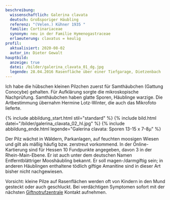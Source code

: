 ```yaml
---
beschreibung:
  wissenschaftlich: Galerina clavata
  deutsch: Großsporiger Häubling
  referenz: "(Velen.) Kühner 1935 "
  familie: Cortinariaceae
  synonym: neu in der Familie Hymenogastraceae
  erlaeuterung: clavatus = keulig
profil:
  aktualisiert: 2020-08-02
  autor_in: Dieter Gewalt
hauptbild:
  anzeige: true
  datei: /bilder/galerina_clavata_01_dg.jpg
  legende: 28.04.2016 Rasenfläche über einer Tiefgarage, Dietzenbach
---
```

Ich habe die hübschen kleinen Pilzchen zuerst für Samthäubchen (Gattung Conocybe) gehalten. Für Aufklärung sorgte die mikroskopische Nachprüfung. Samthäubchen haben glatte Sporen, Häublinge warzige. Die Artbestimmung übernahm Hermine Lotz-Winter, die auch das Mikrofoto lieferte.

{% include abbildung_start.html stil="standard" %}
{% include bild.html datei="/bilder/galerina_clavata_02_hl.jpg" %}
{% include abbildung_ende.html legende="Galerina clavata: Sporen 13-15 x 7-8µ" %}

Der Pilz wächst in Wäldern, Parkanlagen, auf feuchten moosigen Wiesen und gilt als mäßig häufig bzw. zerstreut vorkommend. In der Online-Kartierung sind für Hessen 10 Fundpunkte angegeben, davon 3 in der Rhein-Main-Ebene. Er ist auch unter dem deutschen Namen Entferntblättriger Mooshäubling bekannt. Er soll magen-/darmgiftig sein; in anderen Häublingen enthaltene tödlich giftige Amanitine sind in dieser Art bisher nicht nachgewiesen.


Vorsicht: kleine Pilze auf Rasenflächen werden oft von Kindern in den Mund gesteckt oder auch geschluckt. Bei verdächtigen Symptomen sofort mit der nächsten [Giftnotrufzentrale](https://www.bvl.bund.de/DE/Arbeitsbereiche/01_Lebensmittel/03_Verbraucher/09_InfektionenIntoxikationen/02_Giftnotrufzentralen/lm_LMVergiftung_giftnotrufzentralen_node.html) Kontakt aufnehmen.